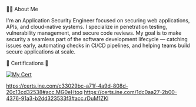 🧑‍💻 About Me

I'm an Application Security Engineer focused on securing web applications, APIs, and cloud-native systems. I specialize in penetration testing, vulnerability management, and secure code reviews.
My goal is to make security a seamless part of the software development lifecycle — catching issues early, automating checks in CI/CD pipelines, and helping teams build secure applications at scale.


 🏅 Certifications 🏅

[![My Cert](https://miro.medium.com/v2/resize:fit:640/format:webp/1*KXRcpcS4sGp4xvLjhByI7A.png)](https://certs.ine.com/c33029bc-a71f-4a9d-808d-20c13cd32538#acc.MG0eHtoq)


https://certs.ine.com/c33029bc-a71f-4a9d-808d-20c13cd32538#acc.MG0eHtoq
https://certs.ine.com/1dc0aa27-2b00-4376-91a3-b2dd323533f3#acc.rDuM1ZKl
